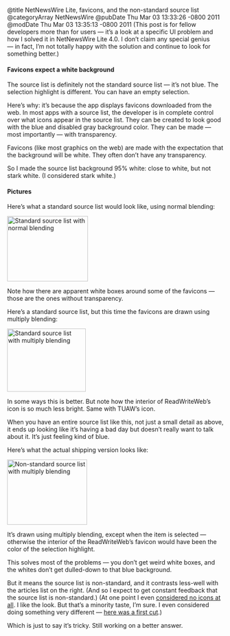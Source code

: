 @title NetNewsWire Lite, favicons, and the non-standard source list
@categoryArray NetNewsWire
@pubDate Thu Mar 03 13:33:26 -0800 2011
@modDate Thu Mar 03 13:35:13 -0800 2011
(This post is for fellow developers more than for users — it’s a look at a specific UI problem and how I solved it in NetNewsWire Lite 4.0. I don’t claim any special genius — in fact, I’m not totally happy with the solution and continue to look for something better.)

<h4>Favicons expect a white background</h4>

The source list is definitely not the standard source list — it’s not blue. The selection highlight is different. You can have an empty selection.

Here’s why: it’s because the app displays favicons downloaded from the web. In most apps with a source list, the developer is in complete control over what icons appear in the source list. They can be created to look good with the blue and disabled gray background color. They can be made — most importantly — with transparency.

Favicons (like most graphics on the web) are made with the expectation that the background will be white. They often don’t have any transparency.

So I made the source list background 95% white: close to white, but not stark white. (I considered stark white.)

<h4>Pictures</h4>

Here’s what a standard source list would look like, using normal blending:

<img src="http://inessential.com/images/standard_sourcelist_normal.png" alt="Standard source list with normal blending" height="152" width="188" />

Note how there are apparent white boxes around some of the favicons — those are the ones without transparency.

Here’s a standard source list, but this time the favicons are drawn using multiply blending:

<img src="http://inessential.com/images/standard_sourcelist_multiply.png" alt="Standard source list with multiply blending" height="147" width="183" />

In some ways this is better. But note how the interior of ReadWriteWeb’s icon is so much less bright. Same with TUAW’s icon.

When you have an entire source list like this, not just a small detail as above, it ends up looking like it’s having a bad day but doesn’t really want to talk about it. It’s just feeling kind of blue.

Here’s what the actual shipping version looks like:

<img src="http://inessential.com/images/nonstandard_sourcelist.png" alt="Non-standard source list with multiply blending" height="152" width="186" />

It’s drawn using multiply blending, except when the item is selected — otherwise the interior of the ReadWriteWeb’s favicon would have been the color of the selection highlight.

This solves most of the problems — you don’t get weird white boxes, and the whites don’t get dulled-down to that blue background.

But it means the source list is non-standard, and it contrasts less-well with the articles list on the right. (And so I expect to get constant feedback that the source list is non-standard.) (At one point I even <a href="http://www.flickr.com/photos/brentsimmons/5493571964/">considered no icons at all</a>. I like the look. But that’s a minority taste, I’m sure. I even considered doing something very different — <a href="http://www.flickr.com/photos/brentsimmons/5492979279/in/set-72157626185243570/">here was a first cut</a>.)

Which is just to say it’s tricky. Still working on a better answer.

